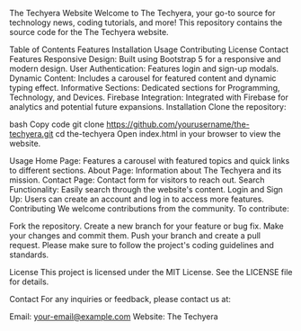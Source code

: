 The Techyera Website
Welcome to The Techyera, your go-to source for technology news, coding tutorials, and more! This repository contains the source code for the The Techyera website.

Table of Contents
Features
Installation
Usage
Contributing
License
Contact
Features
Responsive Design: Built using Bootstrap 5 for a responsive and modern design.
User Authentication: Features login and sign-up modals.
Dynamic Content: Includes a carousel for featured content and dynamic typing effect.
Informative Sections: Dedicated sections for Programming, Technology, and Devices.
Firebase Integration: Integrated with Firebase for analytics and potential future expansions.
Installation
Clone the repository:

bash
Copy code
git clone https://github.com/yourusername/the-techyera.git
cd the-techyera
Open index.html in your browser to view the website.

Usage
Home Page: Features a carousel with featured topics and quick links to different sections.
About Page: Information about The Techyera and its mission.
Contact Page: Contact form for visitors to reach out.
Search Functionality: Easily search through the website's content.
Login and Sign Up: Users can create an account and log in to access more features.
Contributing
We welcome contributions from the community. To contribute:

Fork the repository.
Create a new branch for your feature or bug fix.
Make your changes and commit them.
Push your branch and create a pull request.
Please make sure to follow the project's coding guidelines and standards.

License
This project is licensed under the MIT License. See the LICENSE file for details.

Contact
For any inquiries or feedback, please contact us at:

Email: your-email@example.com
Website: The Techyera
